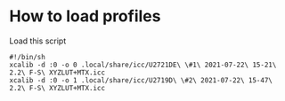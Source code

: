 
# How to load profiles

Load this script 

```
#!/bin/sh
xcalib -d :0 -o 0 .local/share/icc/U2721DE\ \#1\ 2021-07-22\ 15-21\ 2.2\ F-S\ XYZLUT+MTX.icc
xcalib -d :0 -o 1 .local/share/icc/U2719D\ \#2\ 2021-07-22\ 15-47\ 2.2\ F-S\ XYZLUT+MTX.icc
```

